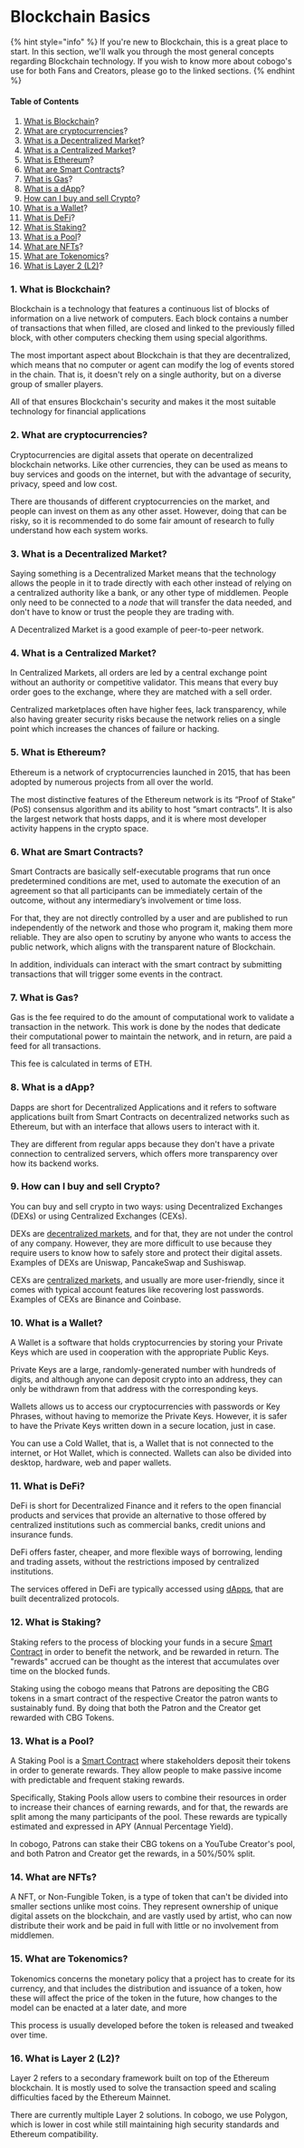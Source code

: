 # Blockchain Basics

{% hint style="info" %}
If you're new to Blockchain, this is a great place to start. In this section, we'll walk you through the most general concepts regarding Blockchain technology. If you wish to know more about cobogo's use for both Fans and Creators, please go to the linked sections.
{% endhint %}

#### Table of Contents

1. [What is Blockchain](blockchain-basics.md#1.-what-is-blockchain)?
2. [What are cryptocurrencies](blockchain-basics.md#2.-what-are-cryptocurrencies)?
3. [What is a Decentralized Market](blockchain-basics.md#3.-what-is-a-decentralized-market)?
4. [What is a Centralized Market](blockchain-basics.md#4.-what-is-a-centralized-market)?
5. [What is Ethereum](blockchain-basics.md#5.-what-is-ethereum)?
6. [What are Smart Contracts](blockchain-basics.md#6.-what-are-smart-contracts)?
7. [What is Gas](blockchain-basics.md#7.-what-is-gas)?
8. [What is a dApp](blockchain-basics.md#8.-what-is-a-dapp)?
9. [How can I buy and sell Crypto](blockchain-basics.md#9.-how-can-i-buy-and-sell-crypto)?
10. [What is a Wallet](blockchain-basics.md#10.-what-is-a-wallet)?
11. [What is DeFi](blockchain-basics.md#11.-what-is-defi)?
12. [What is Staking?](blockchain-basics.md#18.-what-is-staking)
13. [What is a Pool](blockchain-basics.md#12.-what-is-a-pool)?
14. [What are NFTs](blockchain-basics.md#13.-what-are-nfts)?
15. [What are Tokenomics](blockchain-basics.md#14.-what-are-tokenomics)?
16. [What is Layer 2 (L2)](blockchain-basics.md#15.-what-is-layer-2-l2)?

### 1. What is Blockchain?

Blockchain is a technology that features a continuous list of blocks of information on a live network of computers. Each block contains a number of transactions that when filled, are closed and linked to the previously filled block, with other computers checking them using special algorithms.

The most important aspect about Blockchain is that they are decentralized, which means that no computer or agent can modify the log of events stored in the chain. That is, it doesn't rely on a single authority, but on a diverse group of smaller players.

All of that ensures Blockchain's security and makes it the most suitable technology for financial applications

### 2. What are cryptocurrencies?

Cryptocurrencies are digital assets that operate on decentralized blockchain networks. Like other currencies, they can be used as means to buy services and goods on the internet, but with the advantage of security, privacy, speed and low cost.

There are thousands of different cryptocurrencies on the market, and people can invest on them as any other asset. However, doing that can be risky, so it is recommended to do some fair amount of research to fully understand how each system works.

### 3. What is a Decentralized Market?

Saying something is a Decentralized Market means that the technology allows the people in it to trade directly with each other instead of relying on a centralized authority like a bank, or any other type of middlemen. People only need to be connected to a _node_ that will transfer the data needed, and don't have to know or trust the people they are trading with.

A Decentralized Market is a good example of peer-to-peer network.

### 4. What is a Centralized Market?

In Centralized Markets, all orders are led by a central exchange point without an authority or competitive validator. This means that every buy order goes to the exchange, where they are matched with a sell order.

Centralized marketplaces often have higher fees, lack transparency, while also having greater security risks because the network relies on a single point which increases the chances of failure or hacking.

### 5. What is Ethereum?

Ethereum is a network of cryptocurrencies launched in 2015, that has been adopted by numerous projects from all over the world.

The most distinctive features of the Ethereum network is its “Proof of Stake” (PoS) consensus algorithm and its ability to host “smart contracts”. It is also the largest network that hosts dapps, and it is where most developer activity happens in the crypto space.

### 6. What are Smart Contracts?

Smart Contracts are basically self-executable programs that run once predetermined conditions are met, used to automate the execution of an agreement so that all participants can be immediately certain of the outcome, without any intermediary’s involvement or time loss.

For that, they are not directly controlled by a user and are published to run independently of the network and those who program it, making them more reliable. They are also open to scrutiny by anyone who wants to access the public network, which aligns with the transparent nature of Blockchain.

In addition, individuals can interact with the smart contract by submitting transactions that will trigger some events in the contract.

### 7. What is Gas?

Gas is the fee required to do the amount of computational work to validate a transaction in the network. This work is done by the nodes that dedicate their computational power to maintain the network, and in return, are paid a feed for all transactions.

This fee is calculated in terms of ETH.

### 8. What is a dApp?

Dapps are short for Decentralized Applications and it refers to software applications built from Smart Contracts on decentralized networks such as Ethereum, but with an interface that allows users to interact with it.

They are different from regular apps because they don't have a private connection to centralized servers, which offers more transparency over how its backend works.

### 9. How can I buy and sell Crypto?

You can buy and sell crypto in two ways: using Decentralized Exchanges (DEXs) or using Centralized Exchanges (CEXs).

DEXs are [decentralized markets](blockchain-basics.md#3.-what-is-a-decentralized-market), and for that, they are not under the control of any company. However, they are more difficult to use because they require users to know how to safely store and protect their digital assets. Examples of DEXs are Uniswap, PancakeSwap and Sushiswap.

CEXs are [centralized markets](blockchain-basics.md#4.-what-is-a-centralized-market), and usually are more user-friendly, since it comes with typical account features like recovering lost passwords. Examples of CEXs are Binance and Coinbase.

### 10. What is a Wallet?

A Wallet is a software that holds cryptocurrencies by storing your Private Keys which are used in cooperation with the appropriate Public Keys.

Private Keys are a large, randomly-generated number with hundreds of digits, and although anyone can deposit crypto into an address, they can only be withdrawn from that address with the corresponding keys.

Wallets allows us to access our cryptocurrencies with passwords or Key Phrases, without having to memorize the Private Keys. However, it is safer to have the Private Keys written down in a secure location, just in case.

You can use a Cold Wallet, that is, a Wallet that is not connected to the internet, or Hot Wallet, which is connected. Wallets can also be divided into desktop, hardware, web and paper wallets.

### 11. What is DeFi?

DeFi is short for Decentralized Finance and it refers to the open financial products and services that provide an alternative to those offered by centralized institutions such as commercial banks, credit unions and insurance funds.

DeFi offers faster, cheaper, and more flexible ways of borrowing, lending and trading assets, without the restrictions imposed by centralized institutions.

The services offered in DeFi are typically accessed using [dApps](blockchain-basics.md#8.-what-is-a-dapp), that are built decentralized protocols.

### 12. What is Staking?

Staking refers to the process of blocking your funds in a secure [Smart Contract](blockchain-basics.md#6.-what-are-smart-contracts) in order to benefit the network, and be rewarded in return. The "rewards" accrued can be thought as the interest that accumulates over time on the blocked funds.

Staking using the cobogo means that Patrons are depositing the CBG tokens in a smart contract of the respective Creator the patron wants to sustainably fund. By doing that both the Patron and the Creator get rewarded with CBG Tokens.

### 13. What is a Pool?

A Staking Pool is a [Smart Contract](blockchain-basics.md#6.-what-are-smart-contracts) where stakeholders deposit their tokens in order to generate rewards. They allow people to make passive income with predictable and frequent staking rewards.

Specifically, Staking Pools allow users to combine their resources in order to increase their chances of earning rewards, and for that, the rewards are split among the many participants of the pool. These rewards are typically estimated and expressed in APY (Annual Percentage Yield).

In cobogo, Patrons can stake their CBG tokens on a YouTube Creator's pool, and both Patron and Creator get the rewards, in a 50%/50% split.

### 14. What are NFTs?

A NFT, or Non-Fungible Token, is a type of token that can't be divided into smaller sections unlike most coins. They represent ownership of unique digital assets on the blockchain, and are vastly used by artist, who can now distribute their work and be paid in full with little or no involvement from middlemen.

### 15. What are Tokenomics?

Tokenomics concerns the monetary policy that a project has to create for its currency, and that includes the distribution and issuance of a token, how these will affect the price of the token in the future, how changes to the model can be enacted at a later date, and more

This process is usually developed before the token is released and tweaked over time.

### 16. What is Layer 2 (L2)?

Layer 2 refers to a secondary framework built on top of the Ethereum blockchain. It is mostly used to solve the transaction speed and scaling difficulties faced by the Ethereum Mainnet.

There are currently multiple Layer 2 solutions. In cobogo, we use Polygon, which is lower in cost while still maintaining high security standards and Ethereum compatibility.
